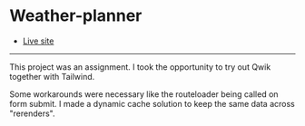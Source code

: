 # Weather-planner

- [Live site](https://weather-planner.vercel.app/)

---

This project was an assignment. I took the opportunity to try out Qwik together with Tailwind.

Some workarounds were necessary like the routeloader being called on form submit. I made a dynamic cache solution to keep the same data across "rerenders".
